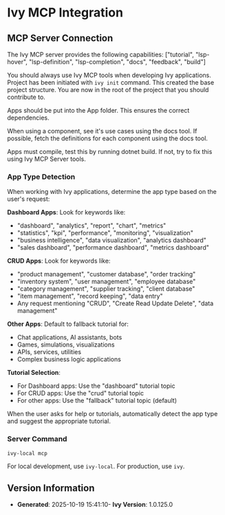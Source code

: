 <Ivy-Generated>

# Ivy MCP Integration

## MCP Server Connection

The Ivy MCP server provides the following capabilities: ["tutorial", "lsp-hover", "lsp-definition", "lsp-completion", "docs", "feedback", "build"]

You should always use Ivy MCP tools when developing Ivy applications.
Project has been initiated with `ivy init` command. This created the base project structure.
You are now in the root of the project that you should contribute to.

Apps should be put into the App folder. This ensures the correct dependencies.

When using a component, see it's use cases using the docs tool.
If possible, fetch the definitions for each component using the docs tool.

Apps must compile, test this by running dotnet build.
If not, try to fix this using Ivy MCP Server tools.

### App Type Detection

When working with Ivy applications, determine the app type based on the user's request:

**Dashboard Apps**: Look for keywords like:
- "dashboard", "analytics", "report", "chart", "metrics"
- "statistics", "kpi", "performance", "monitoring", "visualization"
- "business intelligence", "data visualization", "analytics dashboard"
- "sales dashboard", "performance dashboard", "metrics dashboard"

**CRUD Apps**: Look for keywords like:
- "product management", "customer database", "order tracking"
- "inventory system", "user management", "employee database"
- "category management", "supplier tracking", "client database"
- "item management", "record keeping", "data entry"
- Any request mentioning "CRUD", "Create Read Update Delete", "data management"

**Other Apps**: Default to fallback tutorial for:
- Chat applications, AI assistants, bots
- Games, simulations, visualizations
- APIs, services, utilities
- Complex business logic applications

**Tutorial Selection**:
- For Dashboard apps: Use the "dashboard" tutorial topic
- For CRUD apps: Use the "crud" tutorial topic
- For other apps: Use the "fallback" tutorial topic (default)

When the user asks for help or tutorials, automatically detect the app type and suggest the appropriate tutorial.

### Server Command
```bash
ivy-local mcp
```

For local development, use `ivy-local`. For production, use `ivy`.

## Version Information

- **Generated**: 2025-10-19 15:41:10- **Ivy Version**: 1.0.125.0
</Ivy-Generated>